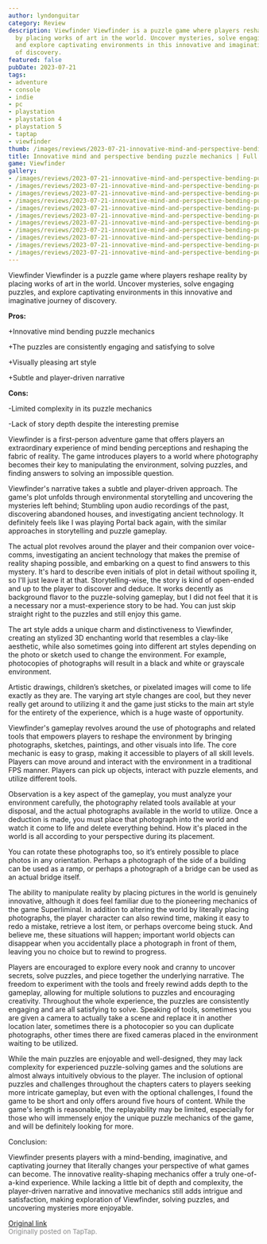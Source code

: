 ```yaml
---
author: lyndonguitar
category: Review
description: Viewfinder Viewfinder is a puzzle game where players reshape reality
  by placing works of art in the world. Uncover mysteries, solve engaging puzzles,
  and explore captivating environments in this innovative and imaginative journey
  of discovery.
featured: false
pubDate: 2023-07-21
tags:
- adventure
- console
- indie
- pc
- playstation
- playstation 4
- playstation 5
- taptap
- viewfinder
thumb: /images/reviews/2023-07-21-innovative-mind-and-perspective-bending-puzzle-mechanics--full-review---viewfinder-0.avif
title: Innovative mind and perspective bending puzzle mechanics | Full Review - Viewfinder
game: Viewfinder
gallery:
- /images/reviews/2023-07-21-innovative-mind-and-perspective-bending-puzzle-mechanics--full-review---viewfinder-0.avif
- /images/reviews/2023-07-21-innovative-mind-and-perspective-bending-puzzle-mechanics--full-review---viewfinder-1.avif
- /images/reviews/2023-07-21-innovative-mind-and-perspective-bending-puzzle-mechanics--full-review---viewfinder-2.avif
- /images/reviews/2023-07-21-innovative-mind-and-perspective-bending-puzzle-mechanics--full-review---viewfinder-3.avif
- /images/reviews/2023-07-21-innovative-mind-and-perspective-bending-puzzle-mechanics--full-review---viewfinder-4.avif
- /images/reviews/2023-07-21-innovative-mind-and-perspective-bending-puzzle-mechanics--full-review---viewfinder-5.avif
- /images/reviews/2023-07-21-innovative-mind-and-perspective-bending-puzzle-mechanics--full-review---viewfinder-6.avif
- /images/reviews/2023-07-21-innovative-mind-and-perspective-bending-puzzle-mechanics--full-review---viewfinder-7.avif
- /images/reviews/2023-07-21-innovative-mind-and-perspective-bending-puzzle-mechanics--full-review---viewfinder-8.avif
- /images/reviews/2023-07-21-innovative-mind-and-perspective-bending-puzzle-mechanics--full-review---viewfinder-9.avif
- /images/reviews/2023-07-21-innovative-mind-and-perspective-bending-puzzle-mechanics--full-review---viewfinder-10.avif
---
```

Viewfinder
Viewfinder is a puzzle game where players reshape reality by placing works of art in the world. Uncover mysteries, solve engaging puzzles, and explore captivating environments in this innovative and imaginative journey of discovery.


**Pros:**


+Innovative mind bending puzzle mechanics

+The puzzles are consistently engaging and satisfying to solve

+Visually pleasing art style

+Subtle and player-driven narrative


**Cons:**


-Limited complexity in its puzzle mechanics

-Lack of story depth despite the interesting premise

Viewfinder is a first-person adventure game that offers players an extraordinary experience of mind bending perceptions and reshaping the fabric of reality. The game introduces players to a world where photography becomes their key to manipulating the environment, solving puzzles, and finding answers to solving an impossible question.

Viewfinder's narrative takes a subtle and player-driven approach. The game's plot unfolds through environmental storytelling and uncovering the mysteries left behind; Stumbling upon audio recordings of the past, discovering abandoned houses, and investigating ancient technology. It definitely feels like I was playing Portal back again, with the similar approaches in storytelling and puzzle gameplay.

The actual plot revolves around the player and their companion over voice-comms, investigating an ancient technology that makes the premise of reality shaping possible, and embarking on a quest to find answers to this mystery. It's hard to describe even initials of plot in detail without spoiling it, so I'll just leave it at that. Storytelling-wise, the story is kind of open-ended and up to the player to discover and deduce. It works decently as background flavor to the puzzle-solving gameplay, but I did not feel that it is a necessary nor a must-experience story to be had. You can just skip straight right to the puzzles and still enjoy this game.

The art style adds a unique charm and distinctiveness to Viewfinder, creating an stylized 3D enchanting world that resembles a clay-like aesthetic, while also sometimes going into different art styles depending on the photo or sketch used to change the environment. For example, photocopies of photographs will result in a black and white or grayscale environment.

Artistic drawings, children’s sketches, or pixelated images will come to life exactly as they are. The varying art style changes are cool, but they never really get around to utilizing it and the game just sticks to the main art style for the entirety of the experience, which is a huge waste of opportunity.

Viewfinder's gameplay revolves around the use of photographs and related tools that empowers players to reshape the environment by bringing photographs, sketches, paintings, and other visuals into life. The core mechanic is easy to grasp, making it accessible to players of all skill levels. Players can move around and interact with the environment in a traditional FPS manner. Players can pick up objects, interact with puzzle elements, and utilize different tools.

Observation is a key aspect of the gameplay, you must analyze your environment carefully, the photography related tools available at your disposal, and the actual photographs available in the world to utilize. Once a deduction is made, you must place that photograph into the world and watch it come to life and delete everything behind. How it's placed in the world is all according to your perspective during its placement.

You can rotate these photographs too, so it’s entirely possible to place photos in any orientation. Perhaps a photograph of the side of a building can be used as a ramp, or perhaps a photograph of a bridge can be used as an actual bridge itself.

The ability to manipulate reality by placing pictures in the world is genuinely innovative, although it does feel familiar due to the pioneering mechanics of the game Superliminal. In addition to altering the world by literally placing photographs, the player character can also rewind time, making it easy to redo a mistake, retrieve a lost item, or perhaps overcome being stuck. And believe me, these situations will happen; important world objects can disappear when you accidentally place a photograph in front of them, leaving you no choice but to rewind to progress.

Players are encouraged to explore every nook and cranny to uncover secrets, solve puzzles, and piece together the underlying narrative. The freedom to experiment with the tools and freely rewind adds depth to the gameplay, allowing for multiple solutions to puzzles and encouraging creativity. Throughout the whole experience, the puzzles are consistently engaging and are all satisfying to solve. Speaking of tools, sometimes you are given a camera to actually take a scene and replace it in another location later, sometimes there is a photocopier so you can duplicate photographs, other times there are fixed cameras placed in the environment waiting to be utilized.

While the main puzzles are enjoyable and well-designed, they may lack complexity for experienced puzzle-solving games and the solutions are almost always intuitively obvious to the player. The inclusion of optional puzzles and challenges throughout the chapters caters to players seeking more intricate gameplay, but even with the optional challenges, I found the game to be short and only offers around five hours of content. While the game's length is reasonable, the replayability may be limited, especially for those who will immensely enjoy the unique puzzle mechanics of the game, and will be definitely looking for more.

Conclusion:

Viewfinder presents players with a mind-bending, imaginative, and captivating journey that literally changes your perspective of what games can become. The innovative reality-shaping mechanics offer a truly one-of-a-kind experience. While lacking a little bit of depth and complexity, the player-driven narrative and innovative mechanics still adds intrigue and satisfaction, making exploration of Viewfinder, solving puzzles, and uncovering mysteries more enjoyable.

[Original link](https://m.taptap.io/post/6032178?share_id=3ff7cafa7378&utm_medium=share&utm_source=discord)<br><span style="font-size: 0.95em; color: #888;">Originally posted on TapTap.</span>